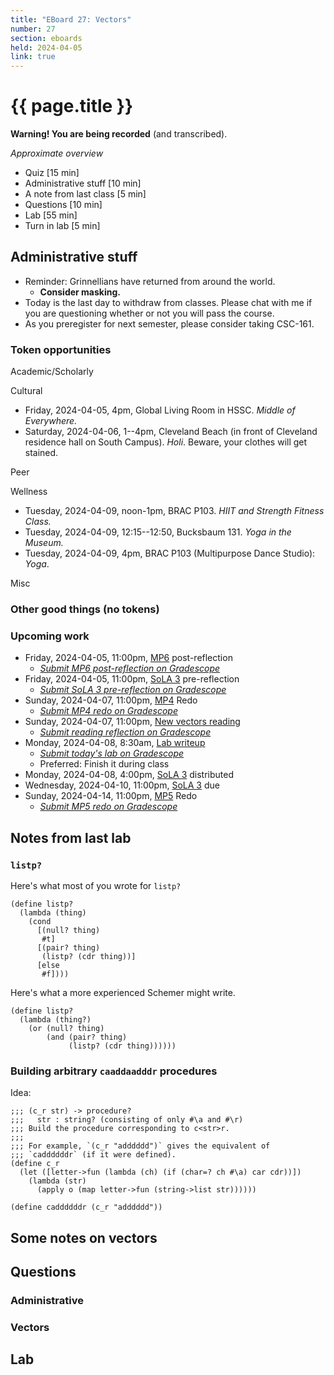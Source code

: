 ```yaml
---
title: "EBoard 27: Vectors"
number: 27
section: eboards
held: 2024-04-05
link: true
---
```

# {{ page.title }}

**Warning! You are being recorded** (and transcribed). 

_Approximate overview_

* Quiz [15 min]
* Administrative stuff [10 min]
* A note from last class [5 min]
* Questions [10 min]
* Lab [55 min]
* Turn in lab [5 min]

Administrative stuff
--------------------

* Reminder: Grinnellians have returned from around the world. 
    * **Consider masking.**
* Today is the last day to withdraw from classes. Please chat with me
  if you are questioning whether or not you will pass the course.
* As you preregister for next semester, please consider taking CSC-161.

### Token opportunities

Academic/Scholarly

Cultural

* Friday, 2024-04-05, 4pm, Global Living Room in HSSC.
  _Middle of Everywhere._
* Saturday, 2024-04-06, 1--4pm, Cleveland Beach (in front of Cleveland
  residence hall on South Campus). 
  _Holi_.
  Beware, your clothes will get stained.

Peer

Wellness

* Tuesday, 2024-04-09, noon-1pm, BRAC P103.
  _HIIT and Strength Fitness Class._
* Tuesday, 2024-04-09, 12:15--12:50, Bucksbaum 131.
  _Yoga in the Museum._
* Tuesday, 2024-04-09, 4pm, BRAC P103 (Multipurpose Dance Studio):
  _Yoga_.

Misc

### Other good things (no tokens)

### Upcoming work

* Friday, 2024-04-05, 11:00pm, [MP6](../mps/mp06) post-reflection
    * [_Submit MP6 post-reflection on Gradescope_](https://www.gradescope.com/courses/690100/assignments/4217839)
* Friday, 2024-04-05, 11:00pm, [SoLA 3](../las) pre-reflection
    * [_Submit SoLA 3 pre-reflection on Gradescope_](https://www.gradescope.com/courses/690100/assignments/4248181)
* Sunday, 2024-04-07, 11:00pm, [MP4](../mps/mp04) Redo
    * [_Submit MP4 redo on Gradescope_](https://www.gradescope.com/courses/690100/assignments/4217681)
* Sunday, 2024-04-07, 11:00pm, [New vectors reading](../readings/vectors)
    * [_Submit reading reflection on Gradescope_](https://www.gradescope.com/courses/690100/assignments/4312955)
* Monday, 2024-04-08, 8:30am, [Lab writeup](../labs/pairs)
    * [_Submit today's lab on Gradescope_](...)
    * Preferred: Finish it during class
* Monday, 2024-04-08, 4:00pm, [SoLA 3](../las/) distributed
* Wednesday, 2024-04-10, 11:00pm, [SoLA 3](../las/) due
* Sunday, 2024-04-14, 11:00pm, [MP5](../mps/mp05) Redo
    * [_Submit MP5 redo on Gradescope_](https://www.gradescope.com/courses/690100/assignments/4248212)

Notes from last lab
-------------------

### `listp?`

Here's what most of you wrote for `listp?`

```
(define listp?
  (lambda (thing)
    (cond
      [(null? thing)
       #t]
      [(pair? thing)
       (listp? (cdr thing))]
      [else
       #f])))
```

Here's what a more experienced Schemer might write.

```
(define listp?
  (lambda (thing?)
    (or (null? thing)
        (and (pair? thing) 
             (listp? (cdr thing))))))
```

### Building arbitrary `caaddaadddr` procedures

Idea: 

```
;;; (c_r str) -> procedure?
;;;   str : string? (consisting of only #\a and #\r)
;;; Build the procedure corresponding to c<str>r.
;;;
;;; For example, `(c_r "adddddd")` gives the equivalent of
;;; `caddddddr` (if it were defined).
(define c_r
  (let ([letter->fun (lambda (ch) (if (char=? ch #\a) car cdr))])
    (lambda (str)
      (apply o (map letter->fun (string->list str))))))

(define caddddddr (c_r "adddddd"))
```

Some notes on vectors
---------------------

Questions
---------

### Administrative

### Vectors

Lab
---

